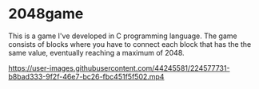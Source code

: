 # 2048game
This is a game I've developed in C programming language. The game consists of blocks where you have to connect each block that has the the same value, eventually reaching a maximum of 2048.


https://user-images.githubusercontent.com/44245581/224577731-b8bad333-9f2f-46e7-bc26-fbc451f5f502.mp4

